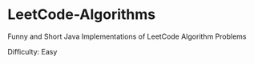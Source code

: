 # LeetCode-Algorithms
Funny and Short Java Implementations of LeetCode Algorithm Problems

Difficulty: Easy

